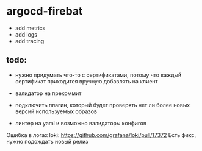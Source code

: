 # argocd-firebat

- add metrics
- add logs
- add tracing

## todo:
- нужно придумать что-то с сертификатами, потому что каждый сертификат приходится вручную добавлять на клиент

- валидатор на прекоммит
- подключить плагин, который будет проверять нет ли более новых версий используемых образов
- линтер на yaml и возможно валидаторы конфигов

Ошибка в логах loki: https://github.com/grafana/loki/pull/17372
Есть фикс, нужно подождать новый релиз
